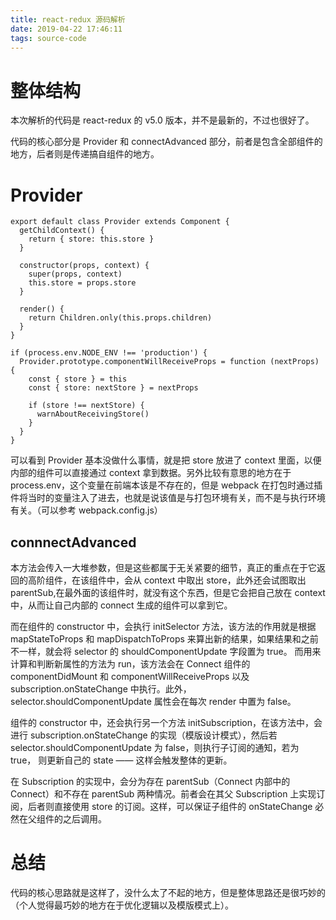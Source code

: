 ```yaml
---
title: react-redux 源码解析
date: 2019-04-22 17:46:11
tags: source-code
---
```

# 整体结构
本次解析的代码是 react-redux 的 v5.0 版本，并不是最新的，不过也很好了。

代码的核心部分是 Provider 和 connectAdvanced 部分，前者是包含全部组件的地方，后者则是传递搞自组件的地方。

# Provider
```
export default class Provider extends Component {
  getChildContext() {
    return { store: this.store }
  }

  constructor(props, context) {
    super(props, context)
    this.store = props.store
  }

  render() {
    return Children.only(this.props.children)
  }
}

if (process.env.NODE_ENV !== 'production') {
  Provider.prototype.componentWillReceiveProps = function (nextProps) {
    const { store } = this
    const { store: nextStore } = nextProps

    if (store !== nextStore) {
      warnAboutReceivingStore()
    }
  }
}
```
可以看到 Provider 基本没做什么事情，就是把 store 放进了 context 里面，以便内部的组件可以直接通过 context 拿到数据。另外比较有意思的地方在于 process.env，这个变量在前端本该是不存在的，但是 webpack 在打包时通过插件将当时的变量注入了进去，也就是说该值是与打包环境有关，而不是与执行环境有关。（可以参考 webpack.config.js）

## connnectAdvanced
本方法会传入一大堆参数，但是这些都属于无关紧要的细节，真正的重点在于它返回的高阶组件，在该组件中，会从 context 中取出 store，此外还会试图取出 parentSub,在最外面的该组件时，就没有这个东西，但是它会把自己放在 context 中，从而让自己内部的 connect 生成的组件可以拿到它。

而在组件的 constructor 中，会执行 initSelector 方法，该方法的作用就是根据 mapStateToProps 和 mapDispatchToProps 来算出新的结果，如果结果和之前不一样，就会将 selector 的 shouldComponentUpdate 字段置为 true。 而用来计算和判断新属性的方法为 run，该方法会在 Connect 组件的 componentDidMount 和 componentWillReceiveProps 以及 subscription.onStateChange 中执行。此外，selector.shouldComponentUpdate 属性会在每次 render 中置为 false。

组件的 constructor 中，还会执行另一个方法 initSubscription，在该方法中，会进行 subscription.onStateChange 的实现（模版设计模式），然后若 selector.shouldComponentUpdate 为 false，则执行子订阅的通知，若为 true， 则更新自己的 state —— 这样会触发整体的更新。

在 Subscription 的实现中，会分为存在 parentSub（Connect 内部中的 Connect）和不存在 parentSub 两种情况。前者会在其父 Subscription 上实现订阅，后者则直接使用 store 的订阅。这样，可以保证子组件的 onStateChange 必然在父组件的之后调用。


# 总结
代码的核心思路就是这样了，没什么太了不起的地方，但是整体思路还是很巧妙的（个人觉得最巧妙的地方在于优化逻辑以及模版模式上）。
